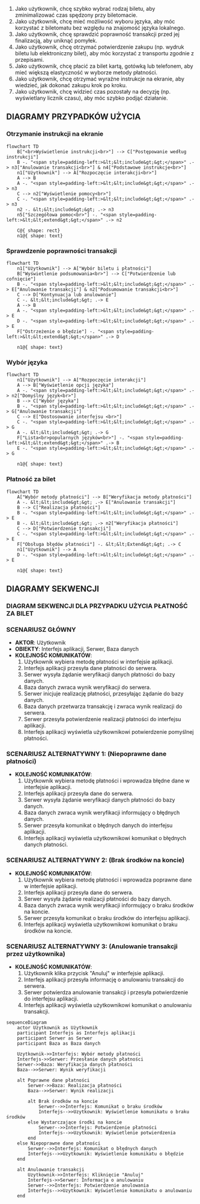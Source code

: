 1. Jako użytkownik, chcę szybko wybrać rodzaj biletu, aby zminimalizować czas
spędzony przy biletomacie.
2. Jako użytkownik, chcę mieć możliwość wyboru języka, aby móc korzystać z
biletomatu bez względu na znajomość języka lokalnego.
3. Jako użytkownik, chcę sprawdzić poprawność transakcji przed jej finalizacją,
aby uniknąć pomyłek.
4. Jako użytkownik, chcę otrzymać potwierdzenie zakupu (np. wydruk biletu lub
elektroniczny bilet), aby móc korzystać z transportu zgodnie z przepisami.
5. Jako użytkownik, chcę płacić za bilet kartą, gotówką lub telefonem, aby mieć
większą elastyczność w wyborze metody płatności.
6. Jako użytkownik, chcę otrzymać wyraźne instrukcje na ekranie, aby wiedzieć,
jak dokonać zakupu krok po kroku.
7. Jako użytkownik, chcę widzieć czas pozostały na decyzję (np. wyświetlany
licznik czasu), aby móc szybko podjąć działanie.

## DIAGRAMY PRZYPADKÓW UŻYCIA
### Otrzymanie instrukcji na ekranie

```mermaid
flowchart TD
    B["<br>Wyświetlenie instrukcji<br>"] --> C["Postępowanie według instrukcji"]
    B -. "<span style=padding-left:>&lt;&lt;include&gt;&gt;</span>" .-> n3["Anulowanie transakcji<br>"] & n4["Podstawowe instrukcje<br>"]
    n1["Użytkownik"] --> A["Rozpoczęcie interakcji<br>"]
    A --> B
    A -. "<span style=padding-left:>&lt;&lt;include&gt;&gt;</span>" .-> n3
    C --> n2["Wyświetlenie pomocy<br>"]
    C -. "<span style=padding-left:>&lt;&lt;include&gt;&gt;</span>" .-> n3
    n2 -. &lt;&lt;include&gt;&gt; .-> n3
    n5["Szczegółowa pomoc<br>"] -. "<span style=padding-left:>&lt;&lt;extend&gt;&gt;</span>" .-> n2

    C@{ shape: rect}
    n1@{ shape: text}
```

### Sprawdzenie poprawności transakcji

``` mermaid
flowchart TD
    n1["Użytkownik"] --> A["Wybór biletu i płatności"]
    B["Wyświetlenie podsumowania<br>"] --> C["Potwierdzenie lub cofnięcie"]
    B -. "<span style=padding-left:>&lt;&lt;include&gt;&gt;</span>" .-> E["Anulowanie transakcji"] & n2["Podsumowanie transakcji<br>"]
    C --> D["Kontynuacja lub anulowanie"]
    C -. &lt;&lt;include&gt;&gt; .-> E
    A --> B
    A -. "<span style=padding-left:>&lt;&lt;include&gt;&gt;</span>" .-> E
    D -. "<span style=padding-left:>&lt;&lt;include&gt;&gt;</span>" .-> E
    F["Ostrzeżenie o błędzie"] -. "<span style=padding-left:>&lt;&lt;extend&gt;&gt;</span>" .-> D

    n1@{ shape: text}
 ```
    
### Wybór języka

``` mermaid
flowchart TD
    n1["Użytkownik"] --> A["Rozpoczęcie interakcji"]
    A --> B["Wyświetlenie opcji języka"]
    A -. "<span style=padding-left:>&lt;&lt;include&gt;&gt;</span>" .-> n2["Domyślny język<br>"]
    B --> C["Wybór języka"]
    B -. "<span style=padding-left:>&lt;&lt;include&gt;&gt;</span>" .-> G["Anulowanie transakcji"]
    C --> E["Dostosowanie interfejsu <br>"]
    C -. "<span style=padding-left:>&lt;&lt;include&gt;&gt;</span>" .-> G
    A -. &lt;&lt;include&gt;&gt; .-> G
    F["Lista<br>popularnych języków<br>"] -. "<span style=padding-left:>&lt;&lt;extend&gt;&gt;</span>" .-> B
    E -. "<span style=padding-left:>&lt;&lt;include&gt;&gt;</span>" .-> G

    n1@{ shape: text}
```

### Płatność za bilet

```mermaid
flowchart TD
    A["Wybór metody płatności"] --> B["Weryfikacja metody płatności"]
    A -. &lt;&lt;include&gt;&gt; .-> E["Anulowanie transakcji"]
    B --> C["Realizacja płatności"]
    B -. "<span style=padding-left:>&lt;&lt;include&gt;&gt;</span>" .-> E
    B -. &lt;&lt;include&gt;&gt; .-> n2["Weryfikacja płatności"]
    C --> D["Potwierdzenie transakcji"]
    C -. "<span style=padding-left:>&lt;&lt;include&gt;&gt;</span>" .-> E
    F["Obsługa błędów płatności"] -. &lt;&lt;Extend&gt;&gt; .-> C
    n1["Użytkownik"] --> A
    D -. "<span style=padding-left:>&lt;&lt;include&gt;&gt;</span>" .-> E

    n1@{ shape: text}
```

## DIAGRAMY SEKWENCJI

### DIAGRAM SEKWENCJI DLA PRZYPADKU UŻYCIA PŁATNOŚĆ ZA BILET

### SCENARIUSZ GŁÓWNY
- **AKTOR**: Użytkownik  
- **OBIEKTY**: Interfejs aplikacji, Serwer, Baza danych  
- **KOLEJNOŚĆ KOMUNIKATÓW**:  
  1. Użytkownik wybiera metodę płatności w interfejsie aplikacji.  
  2. Interfejs aplikacji przesyła dane płatności do serwera.  
  3. Serwer wysyła żądanie weryfikacji danych płatności do bazy danych.  
  4. Baza danych zwraca wynik weryfikacji do serwera.  
  5. Serwer inicjuje realizację płatności, przesyłając żądanie do bazy danych.  
  6. Baza danych przetwarza transakcję i zwraca wynik realizacji do serwera.  
  7. Serwer przesyła potwierdzenie realizacji płatności do interfejsu aplikacji.  
  8. Interfejs aplikacji wyświetla użytkownikowi potwierdzenie pomyślnej płatności.  

### SCENARIUSZ ALTERNATYWNY 1: (Niepoprawne dane płatności)
- **KOLEJNOŚĆ KOMUNIKATÓW**:  
  1. Użytkownik wybiera metodę płatności i wprowadza błędne dane w interfejsie aplikacji.  
  2. Interfejs aplikacji przesyła dane do serwera.  
  3. Serwer wysyła żądanie weryfikacji danych płatności do bazy danych.  
  4. Baza danych zwraca wynik weryfikacji informujący o błędnych danych.  
  5. Serwer przesyła komunikat o błędnych danych do interfejsu aplikacji.  
  6. Interfejs aplikacji wyświetla użytkownikowi komunikat o błędnych danych płatności.  

### SCENARIUSZ ALTERNATYWNY 2: (Brak środków na koncie)
- **KOLEJNOŚĆ KOMUNIKATÓW**:  
  1. Użytkownik wybiera metodę płatności i wprowadza poprawne dane w interfejsie aplikacji.  
  2. Interfejs aplikacji przesyła dane do serwera.  
  3. Serwer wysyła żądanie realizacji płatności do bazy danych.  
  4. Baza danych zwraca wynik weryfikacji informujący o braku środków na koncie.  
  5. Serwer przesyła komunikat o braku środków do interfejsu aplikacji.  
  6. Interfejs aplikacji wyświetla użytkownikowi komunikat o braku środków na koncie.  

### SCENARIUSZ ALTERNATYWNY 3: (Anulowanie transakcji przez użytkownika)
- **KOLEJNOŚĆ KOMUNIKATÓW**:  
  1. Użytkownik klika przycisk "Anuluj" w interfejsie aplikacji.  
  2. Interfejs aplikacji przesyła informację o anulowaniu transakcji do serwera.  
  3. Serwer potwierdza anulowanie transakcji i przesyła potwierdzenie do interfejsu aplikacji.  
  4. Interfejs aplikacji wyświetla użytkownikowi komunikat o anulowaniu transakcji.  

``` mermaid
sequenceDiagram
    actor Uzytkownik as Użytkownik
    participant Interfejs as Interfejs aplikacji
    participant Serwer as Serwer
    participant Baza as Baza danych

    Uzytkownik->>Interfejs: Wybór metody płatności
    Interfejs->>Serwer: Przesłanie danych płatności
    Serwer->>Baza: Weryfikacja danych płatności
    Baza-->>Serwer: Wynik weryfikacji

    alt Poprawne dane płatności
        Serwer->>Baza: Realizacja płatności
        Baza-->>Serwer: Wynik realizacji

        alt Brak środków na koncie
            Serwer-->>Interfejs: Komunikat o braku środków
            Interfejs-->>Uzytkownik: Wyświetlenie komunikatu o braku środków
        else Wystarczające środki na koncie
            Serwer-->>Interfejs: Potwierdzenie płatności
            Interfejs-->>Uzytkownik: Wyświetlenie potwierdzenia
        end
    else Niepoprawne dane płatności
        Serwer-->>Interfejs: Komunikat o błędnych danych
        Interfejs-->>Uzytkownik: Wyświetlenie komunikatu o błędzie
    end

    alt Anulowanie transakcji
        Uzytkownik->>Interfejs: Kliknięcie "Anuluj"
        Interfejs->>Serwer: Informacja o anulowaniu
        Serwer-->>Interfejs: Potwierdzenie anulowania
        Interfejs-->>Uzytkownik: Wyświetlenie komunikatu o anulowaniu
    end
```
